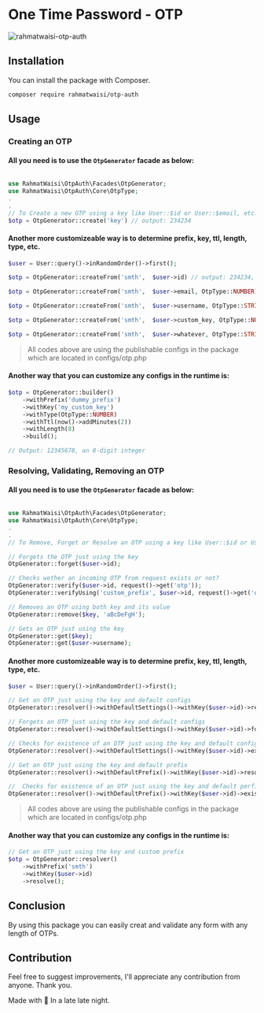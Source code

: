 # One Time Password - OTP

<img src="https://banners.beyondco.de/Laravel%20OTP%20.png?theme=light&packageManager=composer+require&packageName=rahmatwaisi%2Fotp-auth&pattern=hexagons&style=style_1&description=Easily+generate+and+verify+an+OTP+using+Laravel+cache&md=2&showWatermark=0&fontSize=100px&images=https%3A%2F%2Flaravel.com%2Fimg%2Flogomark.min.svg" alt="rahmatwaisi-otp-auth">


## Installation

You can install the package with Composer.

```bash
composer require rahmatwaisi/otp-auth
```

## Usage
### Creating an OTP
#### All you need is to use the `OtpGenerator` facade as below:

```php

use RahmatWaisi\OtpAuth\Facades\OtpGenerator;
use RahmatWaisi\OtpAuth\Core\OtpType;
.
.
// To Create a new OTP using a key like User::$id or User::$email, etc.
$otp = OtpGenerator::create('key') // output: 234234
```

#### Another more customizeable way is to determine prefix, key, ttl, length, type, etc.
```php
$user = User::query()->inRandomOrder()->first();

$otp = OtpGenerator::createFrom('smth',  $user->id) // output: 234234, a 6-digit integer

$otp = OtpGenerator::createFrom('smth',  $user->email, OtpType::NUMBER) // output: 234234, a 6-digit integer

$otp = OtpGenerator::createFrom('smth',  $user->username, OtpType::STRING) // output: "aBcDeF", a 6-char string

$otp = OtpGenerator::createFrom('smth',  $user->custom_key, OtpType::NUMBER, 12, now()->addDay()) // output: 123321234234, a 12-digit integer

$otp = OtpGenerator::createFrom('smth',  $user->whatever, OtpType::STRING, 8, now()->addDay()) // output: "aBcdEfgH", an 8-char string

```

> All codes above are using the publishable configs in the package which are located in configs/otp.php

#### Another way that you can customize any configs in the runtime is:

```php
$otp = OtpGenerator::builder()
    ->withPrefix('dummy_prefix')
    ->withKey('my_custom_key')
    ->withType(OtpType::NUMBER)
    ->withTtl(now()->addMinutes(2))
    ->withLength(8)
    ->build();

// Output: 12345678, an 8-digit integer
```


### Resolving, Validating, Removing an OTP
#### All you need is to use the `OtpGenerator` facade as below:

```php

use RahmatWaisi\OtpAuth\Facades\OtpGenerator;
use RahmatWaisi\OtpAuth\Core\OtpType;
.
.
// To Remove, Forget or Resolve an OTP using a key like User::$id or User::$email, etc. Do like this:

// Forgets the OTP just using the key
OtpGenerator::forget($user->id);

// Checks wether an incoming OTP from request exists or not?
OtpGenerator::verify($user->id, request()->get('otp'));
OtpGenerator::verifyUsing('custom_prefix', $user->id, request()->get('otp'));

// Removes an OTP using both key and its value
OtpGenerator::remove($key, 'aBcDeFgH');

// Gets an OTP just using the key
OtpGenerator::get($key);
OtpGenerator::get($user->username);
```

#### Another more customizeable way is to determine prefix, key, ttl, length, type, etc.
```php
$user = User::query()->inRandomOrder()->first();

// Get an OTP just using the key and default configs
OtpGenerator::resolver()->withDefaultSettings()->withKey($user->id)->resolve();

// Forgets an OTP just using the key and default configs
OtpGenerator::resolver()->withDefaultSettings()->withKey($user->id)->forget();

// Checks for existence of an OTP just using the key and default configs
OtpGenerator::resolver()->withDefaultSettings()->withKey($user->id)->exists(request()->get('otp'));

// Get an OTP just using the key and default prefix
OtpGenerator::resolver()->withDefaultPrefix()->withKey($user->id)->resolve();

//  Checks for existence of an OTP just using the key and default perfix
OtpGenerator::resolver()->withDefaultPrefix()->withKey($user->id)->exists(request()->get('otp'));

```

> All codes above are using the publishable configs in the package which are located in configs/otp.php

#### Another way that you can customize any configs in the runtime is:

```php
// Get an OTP just using the key and custom prefix
$otp = OtpGenerator::resolver()
    ->withPrefix('smth')
    ->withKey($user->id)
    ->resolve();
```
 

## Conclusion

By using this package you can easily creat and validate any form with any length of OTPs.


## Contribution
Feel free to suggest improvements, I'll appreciate any contribution from anyone. Thank you.

Made with 💙 In a late late night. 
